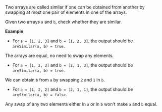 Two arrays are called similar if one can be obtained from another by swapping at most one pair of elements in one of the arrays.

Given two arrays `a` and `b`, check whether they are similar.

**Example**

* For `a = [1, 2, 3]` and `b = [1, 2, 3]`, the output should be
    `areSimilar(a, b) = true`.

The arrays are equal, no need to swap any elements.

* For `a = [1, 2, 3]` and `b = [2, 1, 3]`, the output should be
    `areSimilar(a, b) = true`.

We can obtain `b` from `a` by swapping `2` and `1` in `b`.

* For `a = [1, 2, 2]` and `b = [2, 1, 1]`, the output should be
    `areSimilar(a, b) = false`.

Any swap of any two elements either in `a` or in `b` won't make `a` and `b` equal.

